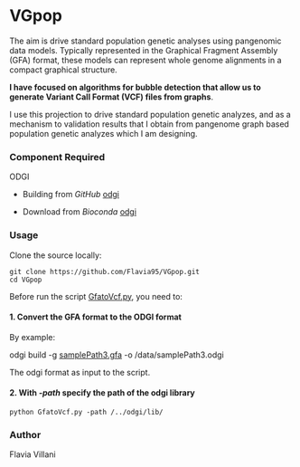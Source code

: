 # VGpop

The aim is drive standard population genetic analyses using pangenomic data models.
Typically represented in the Graphical Fragment Assembly (GFA) format, these models can represent whole genome alignments in a compact graphical structure. 

**I have focused on algorithms for bubble detection that allow us to generate Variant Call Format (VCF) files from graphs**.

I use this projection to drive standard population genetic analyzes, and as a mechanism to validation results that I obtain from pangenome graph based population genetic analyzes which I am designing.

### Component Required

ODGI

- Building from *GitHub* [odgi](https://github.com/vgteam/odgi)

- Download from *Bioconda* [odgi](https://anaconda.org/bioconda/odgi)

### Usage
Clone the source locally:
```
git clone https://github.com/Flavia95/VGpop.git
cd VGpop
```
Before run the script [GfatoVcf.py](GfatoVcf.py), you need to:

#### 1. Convert the GFA format to the ODGI format

By example:

odgi build -g [samplePath3.gfa](/data/samplePath3.gfa) -o /data/samplePath3.odgi

The odgi format as input to the script.

#### 2. With *-path* specify the path of the odgi library
```
python GfatoVcf.py -path /../odgi/lib/
```
### Author

Flavia Villani



